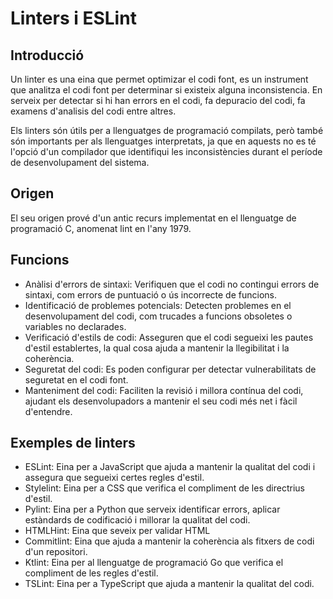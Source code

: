 # Linters i ESLint

## Introducció

Un linter es una eina que permet optimizar el codi font, es un instrument que analitza el codi font per determinar si existeix alguna inconsistencia.
En serveix per detectar si hi han errors en el codi, fa depuracio del codi, fa examens d'analisis del codi entre altres.

Els linters són útils per a llenguatges de programació compilats, però també són importants per als llenguatges interpretats, 
ja que en aquests no es té l'opció d'un compilador que identifiqui les inconsistències durant el període de desenvolupament del sistema.

## Origen

El seu origen prové d'un antic recurs implementat en el llenguatge de programació C, anomenat lint en l'any 1979.

## Funcions

- Anàlisi d'errors de sintaxi: Verifiquen que el codi no contingui errors de sintaxi, com errors de puntuació o ús incorrecte de funcions. 
- Identificació de problemes potencials: Detecten problemes en el desenvolupament del codi, com trucades a funcions obsoletes o variables no declarades.
- Verificació d'estils de codi: Asseguren que el codi segueixi les pautes d'estil establertes, la qual cosa ajuda a mantenir la llegibilitat i la coherència.
- Seguretat del codi: Es poden configurar per detectar vulnerabilitats de seguretat en el codi font. 
- Manteniment del codi: Faciliten la revisió i millora contínua del codi, ajudant els desenvolupadors a mantenir el seu codi més net i fàcil d'entendre.

## Exemples de linters

- ESLint: Eina per a JavaScript que ajuda a mantenir la qualitat del codi i assegura que segueixi certes regles d'estil.
- Stylelint: Eina per a CSS que verifica el compliment de les directrius d'estil.
- Pylint: Eina per a Python que serveix identificar errors, aplicar estàndards de codificació i millorar la qualitat del codi.
- HTMLHint: Eina que seveix per validar HTML
- Commitlint: Eina que ajuda a mantenir la coherència als fitxers de codi d'un repositori.
- Ktlint: Eina per al llenguatge de programació Go que verifica el compliment de les regles d'estil.
- TSLint: Eina per a TypeScript que ajuda a mantenir la qualitat del codi.
